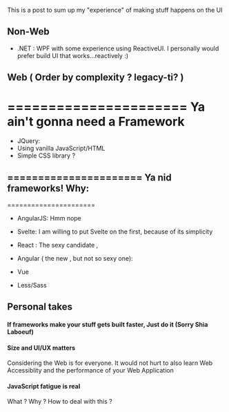 This is a post to sum up my "experience" of making stuff happens on the UI


## Non-Web
- .NET : WPF with some experience using ReactiveUI. I personally would prefer build UI that works...reactively :)


## Web ( Order by complexity ? legacy-ti? )

======================
Ya ain't gonna need a Framework
======================
- JQuery:
- Using vanilla JavaScript/HTML
- Simple CSS library ?

======================
Ya nid frameworks!
Why:
-
======================
- AngularJS: Hmm nope

- Svelte: I am willing to put Svelte on the first, because of its simplicity
- React : The sexy candidate ,

- Angular ( the new , but not so sexy one):
- Vue


- Less/Sass


## Personal takes

#### If frameworks make your stuff gets built faster, Just do it (Sorry Shia Laboeuf)

#### Size and UI/UX matters
Considering the Web is for everyone. It  would not hurt to also learn Web Accessiblity and the performance of your Web Application

#### JavaScript fatigue is real
What ?
Why ?
How to deal with this ?